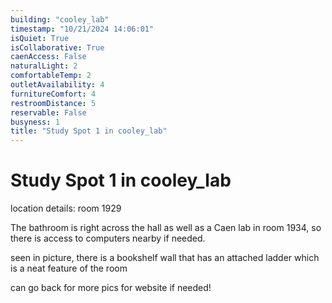 ```yaml
---
building: "cooley_lab"
timestamp: "10/21/2024 14:06:01"
isQuiet: True
isCollaborative: True
caenAccess: False
naturalLight: 2
comfortableTemp: 2
outletAvailability: 4
furnitureComfort: 4
restroomDistance: 5
reservable: False
busyness: 1
title: "Study Spot 1 in cooley_lab"
---
```


# Study Spot 1 in cooley_lab

location details: room 1929

The bathroom is right across the hall as well as a Caen lab in room 1934, so there is access to computers nearby if needed.

seen in picture, there is a bookshelf wall that has an attached ladder which is a neat feature of the room



can go back for more pics for website if needed!
